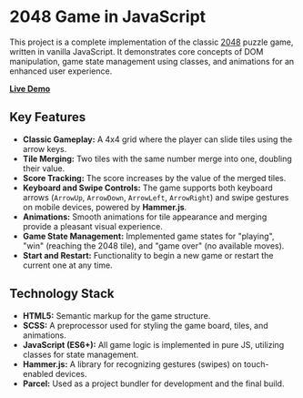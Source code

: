 # 2048 Game in JavaScript

This project is a complete implementation of the classic [2048](https://play2048.co/) puzzle game, written in vanilla JavaScript. It demonstrates core concepts of DOM manipulation, game state management using classes, and animations for an enhanced user experience.

**[Live Demo](https://anhrytsan.github.io/js_2048_game/)**

## Key Features

-   **Classic Gameplay:** A 4x4 grid where the player can slide tiles using the arrow keys.
-   **Tile Merging:** Two tiles with the same number merge into one, doubling their value.
-   **Score Tracking:** The score increases by the value of the merged tiles.
-   **Keyboard and Swipe Controls:** The game supports both keyboard arrows (`ArrowUp`, `ArrowDown`, `ArrowLeft`, `ArrowRight`) and swipe gestures on mobile devices, powered by **Hammer.js**.
-   **Animations:** Smooth animations for tile appearance and merging provide a pleasant visual experience.
-   **Game State Management:** Implemented game states for "playing", "win" (reaching the 2048 tile), and "game over" (no available moves).
-   **Start and Restart:** Functionality to begin a new game or restart the current one at any time.

## Technology Stack

-   **HTML5:** Semantic markup for the game structure.
-   **SCSS:** A preprocessor used for styling the game board, tiles, and animations.
-   **JavaScript (ES6+):** All game logic is implemented in pure JS, utilizing classes for state management.
-   **Hammer.js:** A library for recognizing gestures (swipes) on touch-enabled devices.
-   **Parcel:** Used as a project bundler for development and the final build.


